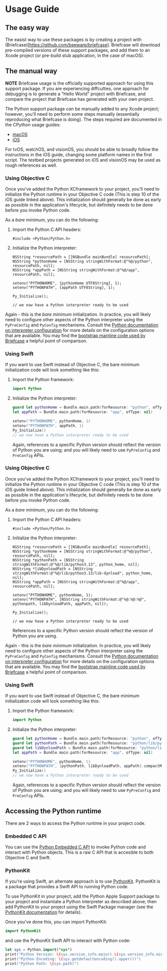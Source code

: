 # Usage Guide

## The easy way

The easist way to use these packages is by creating a project with
(Briefcase)[https://github.com/beeware/briefcase]. Briefcase will download
pre-compiled versions of these support packages, and add them to an Xcode project
(or pre-build stub application, in the case of macOS).

## The manual way

**NOTE** Briefcase usage is the officially supported approach for using this
support package. If you are experiencing diffculties, one approach for debugging
is to generate a "Hello World" project with Briefcase, and compare the project that
Briefcase has generated with your own project.

The Python support package *can* be manually added to any Xcode project;
however, you'll need to perform some steps manually (essentially reproducing
what Briefcase is doing). The steps required are documented in the CPython usage
guides:

* [macOS](https://docs.python.org/3/using/mac.html)
* [iOS](https://docs.python.org/3/using/ios.html#adding-python-to-an-ios-project)

For tvOS, watchOS, and visionOS, you should be able to broadly follow the instructions
in the iOS guide, changing some platform names in the first script. The testbed projects
generated on iOS and visionOS may be used as rough references as well.

### Using Objective C

Once you've added the Python XCframework to your project, you'll need to
initialize the Python runtime in your Objective C code (This is step 10 of the
iOS guide linked above). This initialization should generally be done as early
as possible in the application's lifecycle, but definitely needs to be done
before you invoke Python code.

As a *bare minimum*, you can do the following:

1. Import the Python C API headers:
   ```objc
   #include <Python/Python.h>
   ```

2. Initialize the Python interpreter:
   ```objc
   NSString *resourcePath = [[NSBundle mainBundle] resourcePath];
   NSString *pythonHome = [NSString stringWithFormat:@"%@/python", resourcePath, nil];
   NSString *appPath = [NSString stringWithFormat:@"%@/app", resourcePath, nil];

   setenv("PYTHONHOME", [pythonHome UTF8String], 1);
   setenv("PYTHONPATH", [appPath UTF8String], 1);

   Py_Initialize();

   // we now have a Python interpreter ready to be used
   ```

Again - this is the *bare minimum* initialization. In practice, you will likely
need to configure other aspects of the Python interpreter using the
`PyPreConfig`  and `PyConfig` mechanisms. Consult the [Python documentation on
interpreter configuration](https://docs.python.org/3/c-api/init_config.html) for
more details on the configuration options that are available. You may find the
[bootstrap mainline code used by
Briefcase](https://github.com/beeware/briefcase-iOS-Xcode-template/blob/main/%7B%7B%20cookiecutter.format%20%7D%7D/%7B%7B%20cookiecutter.class_name%20%7D%7D/main.m)
a helpful point of comparison.

### Using Swift

If you want to use Swift instead of Objective C, the bare minimum initialization
code will look something like this:

1. Import the Python framework:
   ```swift
   import Python
   ```

2. Initialize the Python interpreter:
   ```swift
   guard let pythonHome = Bundle.main.path(forResource: "python", ofType: nil) else { return }
   let appPath = Bundle.main.path(forResource: "app", ofType: nil)

   setenv("PYTHONHOME", pythonHome, 1)
   setenv("PYTHONPATH", appPath, 1)
   Py_Initialize()
   // we now have a Python interpreter ready to be used
   ```

   Again, references to a specific Python version should reflect the version of
   Python you are using; and you will likely need to use `PyPreConfig` and
   `PreConfig` APIs.

### Using Objective C

Once you've added the Python XCframework to your project, you'll need to
initialize the Python runtime in your Objective C code (This is step 10 of the
iOS guide linked above). This initialization should generally be done as early
as possible in the application's lifecycle, but definitely needs to be done
before you invoke Python code.

As a *bare minimum*, you can do the following:

1. Import the Python C API headers:
   ```objc
   #include <Python/Python.h>
   ```

2. Initialize the Python interpreter:
   ```objc
   NSString *resourcePath = [[NSBundle mainBundle] resourcePath];
   NSString *pythonHome = [NSString stringWithFormat:@"%@/python", resourcePath, nil];
   NSString *pythonPath = [NSString stringWithFormat:@"%@/lib/python3.13", python_home, nil];
   NSString *libDynloadPath = [NSString stringWithFormat:@"%@/lib/python3.13/lib-dynload", python_home, nil];
   NSString *appPath = [NSString stringWithFormat:@"%@/app", resourcePath, nil];

   setenv("PYTHONHOME", pythonHome, 1);
   setenv("PYTHONPATH", [NSString stringWithFormat:@"%@:%@:%@", pythonpath, libDynloadPath, appPath, nil]);

   Py_Initialize();

   // we now have a Python interpreter ready to be used
   ```
   References to a specific Python version should reflect the version of
   Python you are using.

Again - this is the *bare minimum* initialization. In practice, you will likely
need to configure other aspects of the Python interpreter using the
`PyPreConfig`  and `PyConfig` mechanisms. Consult the [Python documentation on
interpreter configuration](https://docs.python.org/3/c-api/init_config.html) for
more details on the configuration options that are available. You may find the
[bootstrap mainline code used by
Briefcase](https://github.com/beeware/briefcase-iOS-Xcode-template/blob/main/%7B%7B%20cookiecutter.format%20%7D%7D/%7B%7B%20cookiecutter.class_name%20%7D%7D/main.m)
a helpful point of comparison.

### Using Swift

If you want to use Swift instead of Objective C, the bare minimum initialization
code will look something like this:

1. Import the Python framework:
   ```swift
   import Python
   ```

2. Initialize the Python interpreter:
   ```swift
   guard let pythonHome = Bundle.main.path(forResource: "python", ofType: nil) else { return }
   guard let pythonPath = Bundle.main.path(forResource: "python/lib/python3.13", ofType: nil) else { return }
   guard let libDynloadPath = Bundle.main.path(forResource: "python/lib/python3.13/lib-dynload", ofType: nil) else { return }
   let appPath = Bundle.main.path(forResource: "app", ofType: nil)

   setenv("PYTHONHOME", pythonHome, 1)
   setenv("PYTHONPATH", [pythonPath, libDynloadPath, appPath].compactMap { $0 }.joined(separator: ":"), 1)
   Py_Initialize()
   // we now have a Python interpreter ready to be used
   ```

   Again, references to a specific Python version should reflect the version of
   Python you are using; and you will likely need to use `PyPreConfig` and
   `PreConfig` APIs.

## Accessing the Python runtime

There are 2 ways to access the Python runtime in your project code.

### Embedded C API

You can use the [Python Embedded C
API](https://docs.python.org/3/extending/embedding.html) to invoke Python code
and interact with Python objects. This is a raw C API that is accesible to both
Objective C and Swift.

### PythonKit

If you're using Swift, an alternate approach is to use
[PythonKit](https://github.com/pvieito/PythonKit). PythonKit is a package that
provides a Swift API to running Python code.

To use PythonKit in your project, add the Python Apple Support package to your
project and instantiate a Python interpreter as described above; then add
PythonKit to your project using the Swift Package manager (see the [PythonKit
documentation](https://github.com/pvieito/PythonKit) for details).

Once you've done this, you can import PythonKit:
```swift
import PythonKit
```
and use the PythonKit Swift API to interact with Python code:
```swift
let sys = Python.import("sys")
print("Python Version: \(sys.version_info.major).\(sys.version_info.minor)")
print("Python Encoding: \(sys.getdefaultencoding().upper())")
print("Python Path: \(sys.path)")
```
